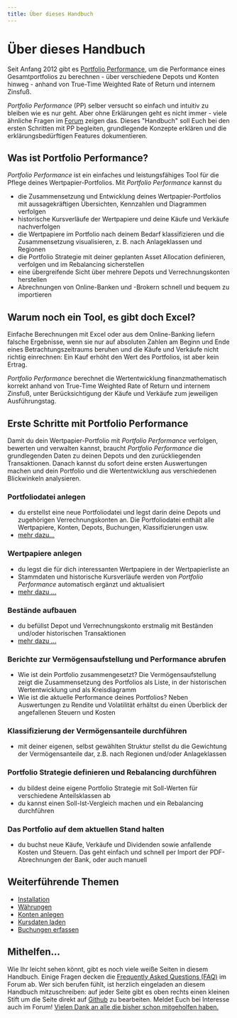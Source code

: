 ```yaml
---
title: Über dieses Handbuch
---
```


# Über dieses Handbuch

Seit Anfang 2012 gibt es [Portfolio Performance](https://portfolio-performance.info), um die Performance eines Gesamtportfolios zu berechnen - über verschiedene Depots und Konten hinweg - anhand von True-Time Weighted Rate of Return und internem Zinsfuß.

*Portfolio Performance* (PP) selber versucht so einfach und intuitiv zu bleiben wie es nur geht. Aber ohne Erklärungen geht es nicht immer - viele ähnliche Fragen im [Forum](https://forum.portfolio-performance.info) zeigen das. Dieses "Handbuch" soll Euch bei den ersten Schritten mit PP begleiten, grundlegende Konzepte erklären und die erklärungsbedürftigen Features dokumentieren.

## Was ist Portfolio Performance?

*Portfolio Performance* ist ein einfaches und leistungsfähiges Tool für die Pflege deines Wertpapier-Portfolios. Mit *Portfolio Performance* kannst du 

- die Zusammensetzung und Entwicklung deines Wertpapier-Portfolios mit aussagekräftigen Übersichten, Kennzahlen und Diagrammen verfolgen
- historische Kursverläufe der Wertpapiere und deine Käufe und Verkäufe nachverfolgen  
- die Wertpapiere im Portfolio nach deinem Bedarf klassifizieren und die Zusammensetzung visualisieren, z. B. nach Anlageklassen und Regionen
- die Portfolio Strategie mit deiner geplanten Asset Allocation definieren, verfolgen und im Rebalancing sicherstellen
- eine übergreifende Sicht über mehrere Depots und Verrechnungskonten herstellen
- Abrechnungen von Online-Banken und -Brokern schnell und bequem zu importieren

## Warum noch ein Tool, es gibt doch Excel?

Einfache Berechnungen mit Excel oder aus dem Online-Banking liefern falsche Ergebnisse, wenn sie nur auf absoluten Zahlen am Beginn und Ende eines Betrachtungszeitraums beruhen und die Käufe und Verkäufe nicht richtig einrechnen: Ein Kauf erhöht den Wert des Portfolios, ist aber kein Ertrag. 

*Portfolio Performance* berechnet die Wertentwicklung finanzmathematisch korrekt anhand von True-Time Weighted Rate of Return und internem Zinsfuß, unter Berücksichtigung der Käufe und Verkäufe zum jeweiligen Ausführungstag. 

## Erste Schritte mit Portfolio Performance

Damit du dein Wertpapier-Portfolio mit *Portfolio Performance* verfolgen, bewerten und verwalten kannst, braucht *Portfolio Performance* die grundlegenden Daten zu deinen Depots und den zurückliegenden Transaktionen. Danach kannst du sofort deine ersten Auswertungen machen und dein Portfolio und die Wertentwicklung aus verschiedenen Blickwinkeln analysieren.  

### Portfoliodatei anlegen

- du erstellst eine neue Portfoliodatei und legst darin deine Depots und zugehörigen Verrechnungskonten an. Die Portfoliodatei enthält alle Wertpapiere, Konten, Depots, Buchungen, Klassifizierungen usw.
- [mehr dazu...](intro-neue-portfoliodatei-anlegen.md) 

### Wertpapiere anlegen  

- du legst die für dich interessanten Wertpapiere in der Wertpapierliste an 
- Stammdaten und historische Kursverläufe werden von *Portfolio Performance* automatisch ergänzt und aktualisiert
- [mehr dazu ...](intro-wertpapiere-anlegen.md)

### Bestände aufbauen

- du befüllst Depot und Verrechnungskonto erstmalig mit Beständen und/oder historischen Transaktionen 
- [mehr dazu ...](intro-bestaende-erstmalig-aufbauen.md)

### Berichte zur Vermögensaufstellung und Performance abrufen

- Wie ist dein Portfolio zusammengesetzt? Die Vermögensaufstellung zeigt die Zusammensetzung des Portfolios als Liste, in der historischen Wertentwicklung und als Kreisdiagramm
- Wie ist die aktuelle Performance deines Portfolios? Neben Auswertungen zu Rendite und Volatilität erhältst du einen Überblick der angefallenen Steuern und Kosten

### Klassifizierung der Vermögensanteile durchführen

- mit deiner eigenen, selbst gewählten Struktur stellst du die Gewichtung der Vermögensanteile dar, z.B. nach Regionen und/oder Anlageklassen

### Portfolio Strategie definieren und Rebalancing durchführen

- du bildest deine eigene Portfolio Strategie mit Soll-Werten für verschiedene Anteilsklassen ab 
- du kannst einen Soll-Ist-Vergleich machen und ein Rebalancing durchführen 

### Das Portfolio auf dem aktuellen Stand halten

- du buchst neue Käufe, Verkäufe und Dividenden sowie anfallende Kosten und Steuern. Das geht einfach und schnell per Import der PDF-Abrechnungen der Bank, oder auch manuell

## Weiterführende Themen

* [Installation](installation.md)
* [Währungen](waehrungen.md)
* [Konten anlegen](konten_anlegen.md)
* [Kursdaten laden](kursdaten_laden.md)
* [Buchungen erfassen](buchungen_erfassen.md)

## Mithelfen...

Wie Ihr leicht sehen könnt, gibt es noch viele weiße Seiten in diesem Handbuch. Einige Fragen decken die [Frequently Asked Questions (FAQ)](https://forum.portfolio-performance.info/t/faq-haeufig-gestellte-fragen/1721) im Forum ab. Wer sich berufen fühlt, ist herzlich eingeladen an diesem Handbuch mitzuschreiben: auf jeder Seite gibt es oben rechts einen kleinen Stift um die Seite direkt auf [Github](https://github.com/portfolio-performance/portfolio-help) zu bearbeiten. Meldet Euch bei Interesse auch im Forum! [Vielen Dank an alle die bisher schon mitgeholfen haben.](https://github.com/portfolio-performance/portfolio-help/graphs/contributors)

